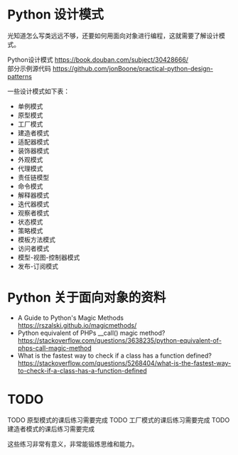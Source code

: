 # Python 设计模式
光知道怎么写类远远不够，还要如何用面向对象进行编程，这就需要了解设计模式。  

Python设计模式 https://book.douban.com/subject/30428666/       
部分示例源代码 https://github.com/jonBoone/practical-python-design-patterns 


一些设计模式如下表：        
* 单例模式
* 原型模式
* 工厂模式
* 建造者模式
* 适配器模式
* 装饰器模式
* 外观模式
* 代理模式
* 责任链模型
* 命令模式
* 解释器模式
* 迭代器模式
* 观察者模式
* 状态模式
* 策略模式
* 模板方法模式
* 访问者模式
* 模型-视图-控制器模式
* 发布-订阅模式


# Python 关于面向对象的资料
* A Guide to Python's Magic Methods https://rszalski.github.io/magicmethods/
* Python equivalent of PHPs __call() magic method? https://stackoverflow.com/questions/3638235/python-equivalent-of-phps-call-magic-method
* What is the fastest way to check if a class has a function defined? https://stackoverflow.com/questions/5268404/what-is-the-fastest-way-to-check-if-a-class-has-a-function-defined

# TODO
TODO 原型模式的课后练习需要完成
TODO 工厂模式的课后练习需要完成
TODO 建造者模式的课后练习需要完成

这些练习非常有意义，非常能锻炼思维和能力。  